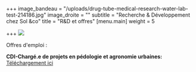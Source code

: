 +++
image_bandeau = "/uploads/drug-tube-medical-research-water-lab-test-214186.jpg"
image_droite = ""
subtitle = "Recherche & Développement chez Sol &co"
title = "R&D et offres"
[menu.main]
weight = 5

+++
![](/uploads/r-d-sol-co.png)

Offres d'emploi :

  
**CDI-Chargé.e de projets en pédologie et agronomie urbaines:** [Téléchargement ici](https://drive.google.com/file/d/1-_RfaDF7jF0fhwqbTaGapYwEDuOlhcp5/view?usp=sharing "Offre CDI Pédologie urbaine SOL &CO")